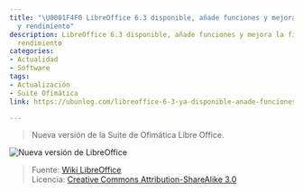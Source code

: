 ```yaml
---
title: "\U0001F4F0 LibreOffice 6.3 disponible, añade funciones y mejora la fiabilidad
  y rendimiento"
description: LibreOffice 6.3 disponible, añade funciones y mejora la fiabilidad y
  rendimiento
categories:
- Actualidad
- Software
tags:
- Actualización
- Suite Ofimática
link: https://ubunlog.com/libreoffice-6-3-ya-disponible-anade-funciones-y-mejora-la-fiabilidad-y-rendimiento

---
```

> Nueva versión de la Suite de Ofimática Libre Office.

![Nueva versión de LibreOffice](https://wiki.documentfoundation.org/images/1/1b/Sifr_icons.png)

> Fuente: [Wiki LibreOffice](https://wiki.documentfoundation.org/ReleaseNotes/6.3 "Wiki de la Fundación de LibreOffice: Ciberninjas")  
> Licencia:  [Creative Commons Attribution-ShareAlike 3.0](https://creativecommons.org/licenses/by-sa/3.0/ "Licencia del contenido de las imágenes de LibreOffice: Ciberninjas")